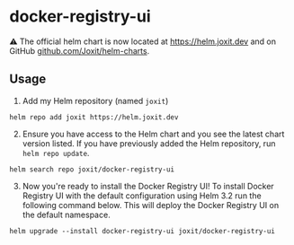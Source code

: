 # docker-registry-ui

:warning: The official helm chart is now located at https://helm.joxit.dev and on GitHub [github.com/Joxit/helm-charts](https://github.com/Joxit/helm-charts).

## Usage

1. Add my Helm repository (named `joxit`)

```
helm repo add joxit https://helm.joxit.dev
```

2. Ensure you have access to the Helm chart and you see the latest chart version listed. If you have previously added the Helm repository, run `helm repo update`.

```
helm search repo joxit/docker-registry-ui
```

3. Now you're ready to install the Docker Registry UI! To install Docker Registry UI with the default configuration using Helm 3.2 run the following command below. This will deploy the Docker Registry UI on the default namespace.

```
helm upgrade --install docker-registry-ui joxit/docker-registry-ui
```
